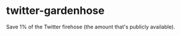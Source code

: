 twitter-gardenhose
==================

Save 1% of the Twitter firehose (the amount that's publicly available).